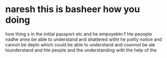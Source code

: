 # naresh this is basheer how you doing
how thing s in the initial passport etc and he empoyebtn f hte peoople nadhe anno be able to understand and shattered witht he polity notice and cannot be deplo
which could be able to understand and coannot be ale tounderstand and hte people and the understanding with the help of the
